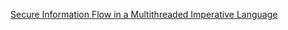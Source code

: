 [Secure Information Flow in a Multithreaded Imperative Language](http://web.cs.ucla.edu/~palsberg/tba/papers/smith-volpano-popl98.pdf)
